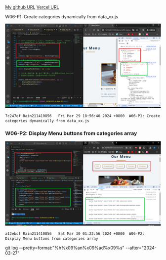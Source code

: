 [My github URL](https://github.com/Rain211410856/1121-sweb-211410856)
[Vercel URL](https://1121-sweb-211410856.vercel.app/demo/w05_56_blog/)

W06-P1: Create categories dynamically from data_xx.js
 
![](w06-p1.png)
 
```
7c247ef Rain211410856   Fri Mar 29 18:56:40 2024 +0800  W06-P1: Create categories dynamically from data_xx.js
```
### W06-P2: Display Menu buttons from categories array
 
![](w06-p2.png)

```
a12ebcf Rain211410856   Sat Mar 30 01:22:56 2024 +0800  W06-P2: Display Menu buttons from categories array
```


git log --pretty=format:"%h%x09%an%x09%ad%x09%s" --after="2024-03-27"